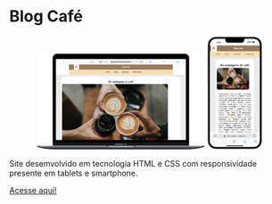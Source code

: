 # Blog Café

<div align=center>
    <img src="./assets/img/Macbook-Air-clebercabralsenai.github.io.png" width=300>
    <img src="./assets/img/iPhone-14-Plus-clebercabralsenai.github.io.png" width=100>
</div>

Site desemvolvido em tecnologia HTML e CSS com responsividade presente em tablets e smartphone.

[Acesse aqui!](https://clebercabralsenai.github.io/blogcafe/)